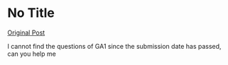 # No Title

[Original Post](https://discourse.onlinedegree.iitm.ac.in/t/165416/1)

<p>I cannot find the questions of GA1 since the submission date has passed, can you help me</p>